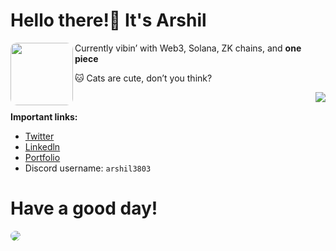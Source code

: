 

# Hello there!👋 It's **Arshil**

<img src="https://utfs.io/f/SBPlgACiEghf0Wk0zPL3ZYBJDtfij1y4oeRCIgUv5Xa2dOnS" height="100" align="left" style="border-radius:10px">

Currently vibin’ with Web3, Solana, ZK chains, and **one piece**

🐱 Cats are cute, don’t you think?

<img src="https://utfs.io/f/SBPlgACiEghfGSOupw9MDN2x9hCrHKFiyJB78s5n4gf3uPm1" align="right" />
<br/>

**Important links:**

- [Twitter](https://twitter.com/HapaniArshil)
- [Linkedln](https://www.linkedin.com/in/arshil-hapani-19b52a24a)
- [Portfolio](https://arshil.vercel.app)
- Discord username: `arshil3803`

# Have a good day!
<img src="https://utfs.io/f/SBPlgACiEghfEpoo0Qjsn2xILZJuTvqWDSCX4VaKi9UjBFRm" style="border-radius:10px" />
